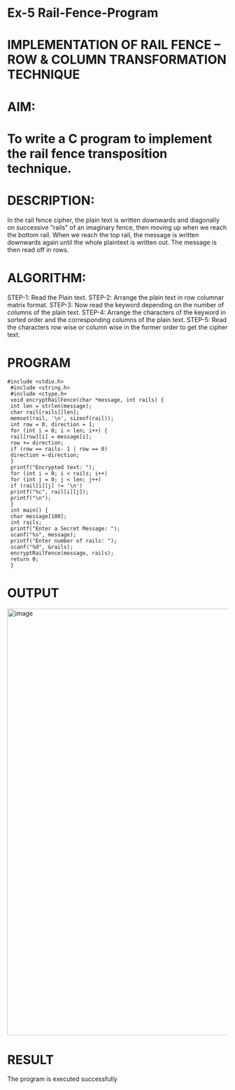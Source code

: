 # Ex-5 Rail-Fence-Program

# IMPLEMENTATION OF RAIL FENCE – ROW & COLUMN TRANSFORMATION TECHNIQUE

# AIM:

# To write a C program to implement the rail fence transposition technique.

# DESCRIPTION:

In the rail fence cipher, the plain text is written downwards and diagonally on successive "rails" of an imaginary fence, then moving up when we reach the bottom rail. When we reach the top rail, the message is written downwards again until the whole plaintext is written out. The message is then read off in rows.

# ALGORITHM:

STEP-1: Read the Plain text.
STEP-2: Arrange the plain text in row columnar matrix format.
STEP-3: Now read the keyword depending on the number of columns of the plain text.
STEP-4: Arrange the characters of the keyword in sorted order and the corresponding columns of the plain text.
STEP-5: Read the characters row wise or column wise in the former order to get the cipher text.

# PROGRAM
```
#include <stdio.h>
 #include <string.h>
 #include <ctype.h>
 void encryptRailFence(char *message, int rails) {
 int len = strlen(message);
 char rail[rails][len];
 memset(rail, '\n', sizeof(rail));
 int row = 0, direction = 1;
 for (int i = 0; i < len; i++) {
 rail[row][i] = message[i];
 row += direction;
 if (row == rails- 1 | row == 0)
 direction =-direction;
 }
 printf("Encrypted text: ");
 for (int i = 0; i < rails; i++)
 for (int j = 0; j < len; j++)
 if (rail[i][j] != '\n')
 printf("%c", rail[i][j]);
 printf("\n");
 }
 int main() {
 char message[100];
 int rails;
 printf("Enter a Secret Message: ");
 scanf("%s", message);
 printf("Enter number of rails: ");
 scanf("%d", &rails);
 encryptRailFence(message, rails);
 return 0;
 }

```

# OUTPUT

<img width="1558" height="975" alt="image" src="https://github.com/user-attachments/assets/7eba3517-67e4-403d-a78b-c26627f2f727" />

# RESULT
The program is executed successfully
